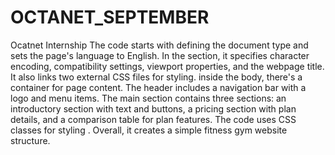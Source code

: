 # OCTANET_SEPTEMBER
Ocatnet Internship
The code starts with defining the document type and sets the page's language to English. In the <head> section, it specifies character encoding, compatibility settings, viewport properties, and the webpage title. It also links two external CSS files for styling.
inside the body, there's a container for page content. The header  includes a navigation bar with a logo and menu items. The main section contains three sections: an introductory section with text and buttons, a pricing section with plan details, and a comparison table for plan features. The code uses CSS classes for styling . Overall, it creates a simple fitness gym website structure.
